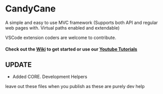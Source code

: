 #   CandyCane
A simple and easy to use MVC framework (Supports both API and regular web pages with.
Virtual paths enabled and extendable)

VSCode extension coders are welcome to contribute.
#### Check out the [Wiki](https://github.com/jwes-dev/CandyCane/wiki) to get started or use our [Youtube Tutorials](https://www.youtube.com/playlist?list=PLViSB_s6KQgyu_EmgW9NkaSFJtzakA1NG)

## UPDATE
- Added CORE. Development Helpers

leave out these files when you publish as these are purely dev help
